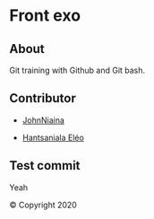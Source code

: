# Front exo

## About

Git training with Github and Git bash.

## Contributor

- [JohnNiaina](https://github.com/JohnNiaina)

- [Hantsaniala Eléo](https://github.com/hantsaniala)

## Test commit

Yeah

&copy; Copyright 2020